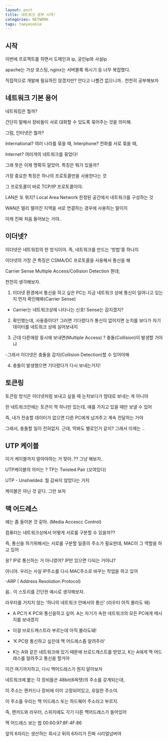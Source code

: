 ```yaml
---
layout: post
title: 네트워크 공부 시작!
categories: NETWORK
tags: taeyeonkim
---
```


## 시작

이번에 프로젝트를 하면서 도메인과 ip, 공인ip와 사설ip

apache는 가상 호스팅, nginx는 서버블록 뭐시기 등 너무 복잡했다.

직접적으로 개발에 필요하진 않겠지만? 안다고 나쁠건 없으니까.. 천천히 공부해보자

## 네트워크 기본 용어

네트워킹은 뭘까?

간단히 말해서 장비들이 서로 대화할 수 있도록 묶어주는 것을 의미해.

그럼, 인터넷은 뭘까?

International? 여러 나라를 묶을 때, Interphone? 전화를 서로 묶을 때,

Internet? 여러개의 네트워크를 묶었다!

그래 뜻은 이제 명확히 알았어. 특징은 뭐가 있을까?

가장 중요한 특징은 하나의 프로토콜만을 사용한다는 것

그 프로토콜이 바로 TCP/IP 프로토콜이야.

LAN은 또 뭐지? Local Area Network 한정된 공간에서 네트워크를 구성하는 것

WAN은 멀리 떨어진 지역을 서로 연결하는 경우에 사용하는 말이지

이제 진짜 처음 들어보는 거야..

## 이더넷?

이더넷은 네트워킹의 한 방식이야. 즉, 네트워크를 만드는 '방법'중 하나지

이더넷의 가장 큰 특징은 CSMA/DC 프로토콜을 사용해서 통신을 해

Carrier Sense Multiple Access/Collision Detection 뭔데;

천천히 생각해보자. 

1. 이더넷 환경에서 통신을 하고 싶은 PC는 지금 네트워크 상에 통신이 일어나고 있는지 먼저 확인해봐(Carrier Sense)

- Carrier는 네트워크상에 나타나는 신호! Sense는 감지겠지?

2. 확인했는데, 사용중이다? 그러면 기다렸다가 통신이 없어지면 눈치를 보다가 자기 데이터를 네트워크 상에 실어보내지

3. 근데 다른애랑 동시에 보내면(Multiple Access) ? 충돌(Collision)이 발생할 거아냐

-그래서 이더넷은 충돌을 감지(Collision Detection)할 수 있어야해

4. 충돌이 발생했으면 기다렸다가 다시 보내는거지!

## 토큰링 

토큰링 방식은 이더넷처럼 보내고 싶을 때 눈치보다가 맘대로 보내는 게 아니야

한 네트워크안에는 토큰이 딱 하나만 있는데, 얘를 가지고 있을 때만 보낼 수 있어

즉, 내가 전송할 데이터가 없으면 다른 PC에게 넘겨주고 계속 전달하는 거야

그래서, 충돌할 일이 전혀없지. 근데, 딱봐도 별로인거 같지? 그래서 이제는 ..

## UTP 케이블

이거 케이블까지 알아야하는 거 맞아..?? 그냥 해보자..

UTP케이블의 의미는 ? TP는 Twisted Pair (꼬여있다)

UTP - Unshielded. 뭘 감싸지 않았다는 거지

케이블은 아닌 것 같다. 그만 보자

## 맥 어드레스 

얘는 좀 들어본 것 같아. (Media Accescc Control)

컴퓨터는 네트워크상에서 어떻게 서로를 구분할 수 있을까??

즉, 통신을 하기위해서는 서로를 구분할 일종의 주소가 필요한데, MAC이 그 역할을 하고 있어

응? IP로 통신하는 거 아니였어? IP만 있으면 다되는 거아냐?

아니야. 우리는 사실 IP주소를 다시 MAC주소로 바꾸는 작업을 하고 있어

-ARP ( Address Resolution Protocol)

음.. 이 스토리를 간단한 예시로 생각해보자.

라우터를 거치지 않는 '하나의 네트워크 안에서의 통신' (라우터 아직 몰라도 돼)

- A PC가 K PC와 통신을하고 싶어. A는 자기가 속한 네트워크의 모든 PC에게 메시지를 보내겠지

- 이걸 브로드캐스트라 부르는데 아직 몰라도돼!

- 'K PC랑 통신하고 싶은데 맥 어드레스좀 알려주라'

- K는 A와 같은 네트워크에 있기 때문에 브로드캐스트를 받았고, K는 A에게 맥 어드레스를 알려주고 통신을 할거야

이건 여기까지하고, 다시 맥어드레스가 뭔지 알아보자

네트워크에 붙는 각 장비들은 48bit(6옥텟)의 주소를 갖게되는데, 

이 주소는 랜카드나 장비에 이미 고정되어있고, 유일한 주소야. 

이 주소를 우리는 맥 어드레스 또는 하드웨어 주소라고 부르지.

즉, 랜카드와 라우터, 스위치에도 각기 다른 맥어드레스가 들어있어

맥 어드레스 보는 법  00:60:97:8F:4F:86

앞의 6자리는 생산하는 회사고 뒤의 6자리가 진짜 시리얼넘버야



